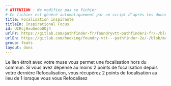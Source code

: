 ```yaml
---
# ATTENTION : Ne modifiez pas ce fichier
# Ce fichier est généré automatiquement par un script d'après les données du module Foundry VTT officiel et de sa traduction
title: Focalisation inspirante
titleEn: Inspirational Focus
id: UIRcjHxuSedoDOj4
urlFr: https://gitlab.com/pathfinder-fr/foundryvtt-pathfinder2-fr/-/blob/master/data/feats/UIRcjHxuSedoDOj4.htm
urlEn: https://gitlab.com/hooking/foundry-vtt---pathfinder-2e/-/blob/master/packs/data/feats.db/inspirational-focus.json
group: feats
layout: dons
---
```

Le lien étroit avec votre muse vous permet une focalisation hors du commun. Si vous avez dépensé au moins 2 points de focalisation depuis votre dernière Refocalisation, vous récupérez 2 points de focalisation au lieu de 1 lorsque vous vous Refocalisez


